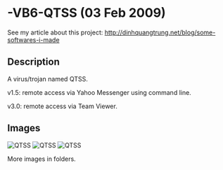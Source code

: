 -VB6-QTSS (03 Feb 2009)
=========

See my article about this project: http://dinhquangtrung.net/blog/some-softwares-i-made

Description
---------

A virus/trojan named QTSS.

v1.5: remote access via Yahoo Messenger using command line.

v3.0: remote access via Team Viewer.

Images
---------

![QTSS](https://raw2.github.com/trungdq88/-VB6-QTSS/master/QTSS%20V1.5/HomePages/Huongtrr.GIF)
![QTSS](https://raw2.github.com/trungdq88/-VB6-QTSS/master/QTSS%20V3.0/Pictures/QTSS3_1.PNG)
![QTSS](https://raw2.github.com/trungdq88/-VB6-QTSS/master/QTSS%20V1.5/HomePages/Picture/QTSS12.GIF)

More images in folders.
